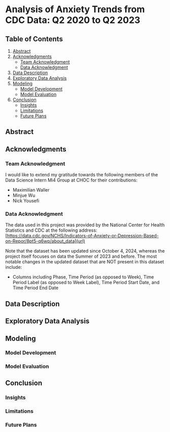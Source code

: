 # Analysis of Anxiety Trends from CDC Data: Q2 2020 to Q2 2023

## Table of Contents

1. [Abstract](#abstract)
2. [Acknowledgments](#acknowledgments)
   - [Team Acknowledgment](#team-acknowledgment)
   - [Data Acknowledgment](#data-acknowledgment)
3. [Data Description](#data-description)
4. [Exploratory Data Analysis](#exploratory-data-analysis)
5. [Modeling](#modeling)
   - [Model Development](#model-development)
   - [Model Evaluation](#model-evaluation)
7. [Conclusion](#conclusion)
   - [Insights](#insights)
   - [Limitations](#limitations)
   - [Future Plans](#future-plans)

## Abstract

## Acknowledgments

### Team Acknowledgment

I would like to extend my gratitude towards the following members of the Data Science Intern Mi4 Group at CHOC for their contributions:

- Maximilian Waller
- Minjue Wu
- Nick Yousefi

### Data Acknowledgment

The data used in this project was provided by the National Center for Health Statistics and CDC at the following address: [https://data.cdc.gov/NCHS/Indicators-of-Anxiety-or-Depression-Based-on-Repor/8pt5-q6wp/about_data](url)

Note that the dataset has been updated since October 4, 2024, whereas the project itself focuses on data the Summer of 2023 and before. The most notable changes in the updated dataset that are NOT present in this dataset include:

- Columns including Phase, Time Period (as opposed to Week), Time Period Label (as opposed to Week Label), Time Period Start Date, and Time Period End Date

## Data Description

## Exploratory Data Analysis


## Modeling

### Model Development

### Model Evaluation

## Conclusion

### Insights

### Limitations

### Future Plans

